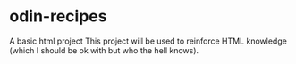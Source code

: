 # odin-recipes
A basic html project
This project will be used to reinforce HTML knowledge (which I should be ok with but who the hell knows).